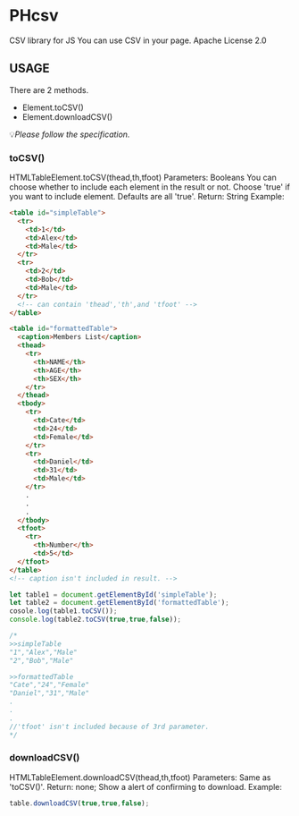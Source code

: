 # PHcsv
CSV library for JS
You can use CSV in your page.
Apache License 2.0


## USAGE
There are 2 methods.
- Element.toCSV()
- Element.downloadCSV()

:bulb:*Please follow the specification.*


### toCSV()
HTMLTableElement.toCSV(thead,th,tfoot)
Parameters: Booleans
  You can choose whether to include each element in the result or not.
  Choose 'true' if you want to include element.
  Defaults are all 'true'.
Return: String
Example:
```html
<table id="simpleTable">
  <tr>
    <td>1</td>
    <td>Alex</td>
    <td>Male</td>
  </tr>
  <tr>
    <td>2</td>
    <td>Bob</td>
    <td>Male</td>
  </tr>
  <!-- can contain 'thead','th',and 'tfoot' -->
</table>

<table id="formattedTable">
  <caption>Members List</caption>
  <thead>
    <tr>
      <th>NAME</th>
      <th>AGE</th>
      <th>SEX</th>
    </tr>
  </thead>
  <tbody>
    <tr>
      <td>Cate</td>
      <td>24</td>
      <td>Female</td>
    </tr>
    <tr>
      <td>Daniel</td>
      <td>31</td>
      <td>Male</td>
    </tr>
    .
    .
    .
  </tbody>
  <tfoot>
    <tr>
      <th>Number</th>
      <td>5</td>
  </tfoot>
</table>
<!-- caption isn't included in result. -->

```
```javascript
let table1 = document.getElementById('simpleTable');
let table2 = document.getElementById('formattedTable');
cosole.log(table1.toCSV());
console.log(table2.toCSV(true,true,false));

/*
>>simpleTable
"1","Alex","Male"
"2","Bob","Male"

>>formattedTable
"Cate","24","Female"
"Daniel","31","Male"
.
.
.
//'tfoot' isn't included because of 3rd parameter.
*/
```


### downloadCSV()
HTMLTableElement.downloadCSV(thead,th,tfoot)
Parameters: Same as 'toCSV()'.
Return: none;
  Show a alert of confirming to download.
Example:
```javascript
table.downloadCSV(true,true,false);
```
